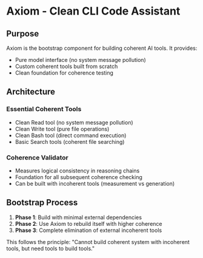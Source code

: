 # Axiom - Clean CLI Code Assistant

## Purpose

Axiom is the bootstrap component for building coherent AI tools. It provides:

- Pure model interface (no system message pollution)
- Custom coherent tools built from scratch
- Clean foundation for coherence testing

## Architecture

### Essential Coherent Tools
- Clean Read tool (no system message pollution)
- Clean Write tool (pure file operations)  
- Clean Bash tool (direct command execution)
- Basic Search tools (coherent file searching)

### Coherence Validator
- Measures logical consistency in reasoning chains
- Foundation for all subsequent coherence checking
- Can be built with incoherent tools (measurement vs generation)

## Bootstrap Process

1. **Phase 1**: Build with minimal external dependencies
2. **Phase 2**: Use Axiom to rebuild itself with higher coherence
3. **Phase 3**: Complete elimination of external incoherent tools

This follows the principle: "Cannot build coherent system with incoherent tools, but need tools to build tools."